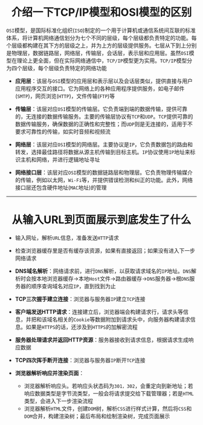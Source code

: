 <div align="center">
  <h1>介绍一下TCP/IP模型和OSI模型的区别</h1>
</div>

`OSI`模型，是国际标准化组织(`ISO`)制定的一个用于计算机或通信系统间互联的标准体系，将计算机网络通信划分为七个不同的层级，每个层级都负责特定的功能。每个层级都构建在其下方的层级之上，并为上方的层级提供服务。七层从下到上分别是物理层，数据链路层，网络层，传输层，会话层，表示层和应用层。虽然`OSI`模型在理论上更全面，但在实际网络通信中，`TCP/IP`模型更为实用。`TCP/IP`模型分为四个层级，每个层级负责特定的网络功能

- **应用层**：该层与`OSI`模型的应用层和表示层以及会话层类似，提供直接与用户应用程序交互的接口。它为网络上的各种应用程序提供服务，如电子邮件(`SMTP`)，网页浏览(`HTTP`)，文件传输(`FTP`)等

- **传输层**：该层对应`OSI`模型的传输层。它负责端到端的数据传输，提供可靠的，无连接的数据传输服务。主要的传输层协议有`TCP`和`UDP`。`TCP`提供可靠的数据传输服务，确保数据的正确性和完整性；而`UDP`则是无连接的，适用于不要求可靠性的传输，如实时音频和视频流

- **网络层**：该层对应`OSI`模型的网络层。主要协议是`IP`，它负责数据包的路由和转发，选择最佳路径将数据从源主机传输到目标主机。`IP`协议使用`IP`地址来标识主机和网络，并进行逻辑地址寻址

- **网络接口层**：该层对应`OSI`模型的数据链路层和物理层。它负责物理传输媒介的传输，例如以太网，`Wi-Fi`等，并提供错误检测和纠正的功能。此外，网络接口层还包含硬件地址(`MAC`地址)的管理

---


<div align="center">
  <h1>从输入URL到页面展示到底发生了什么</h1>
</div>

- 输入网址，解析`URL`信息，准备发送`HTTP`请求

- 检查浏览器缓存里是否有缓存该资源，如果有直接返回；如果没有进入下一步网络请求

- **DNS域名解析**：网络请求前，进行`DNS`解析，以获取请求域名的`IP`地址。`DNS`解析时会按本地浏览器缓存->本地`Host`文件->路由器缓存->`DNS`服务器->根`DNS`服务器的顺序查询域名对应`IP`，直到找到为止

- **TCP三次握手建立连接**：浏览器与服务器`IP`建立`TCP`连接

- **客户端发送HTTP请求**：连接建立后，浏览器端会构建请求行，请求头等信息，并把和该域名相关的`Cookie`等数据附加到请求头中，向服务器构建请求信息。如果是`HTTPS`的话，还涉及到`HTTPS`的加解密流程

- **服务器处理请求并返回HTTP资源**：服务器接收到请求信息，根据请求生成响应数据

- **TCP四次挥手断开连接**：浏览器与服务器`IP`断开`TCP`连接

- **浏览器解析响应并渲染页面**：

  - 浏览器解析响应头。若响应头状态码为`301，302`，会重定向到新地址；若响应数据类型是字节流类型，一般会将请求提交给下载管理器；若是`HTML`类型，会进入下一步渲染流程
  - 浏览器解析`HTML`文件，创建`DOM`树，解析`CSS`进行样式计算，然后将`CSS`和`DOM`合并，构建渲染树；最后布局和绘制渲染树，完成页面展示
